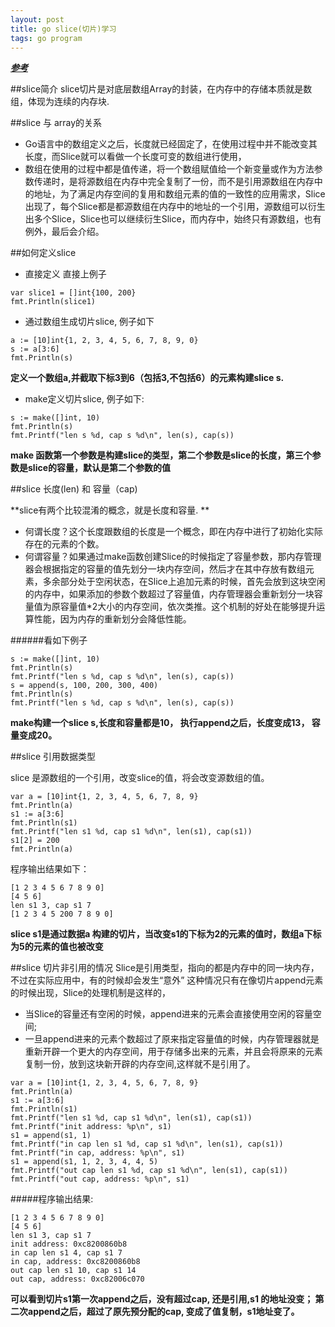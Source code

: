 ```yaml
---
layout: post
title: go slice(切片)学习
tags: go program
---
```


[***参考***](http://www.tuicool.com/articles/QrymYz)

##slice简介
slice切片是对底层数组Array的封装，在内存中的存储本质就是数组，体现为连续的内存块.

##slice 与 array的关系
* Go语言中的数组定义之后，长度就已经固定了，在使用过程中并不能改变其长度，而Slice就可以看做一个长度可变的数组进行使用，
* 数组在使用的过程中都是值传递，将一个数组赋值给一个新变量或作为方法参数传递时，是将源数组在内存中完全复制了一份，而不是引用源数组在内存中的地址，为了满足内存空间的复用和数组元素的值的一致性的应用需求，Slice出现了，每个Slice都是都源数组在内存中的地址的一个引用，源数组可以衍生出多个Slice，Slice也可以继续衍生Slice，而内存中，始终只有源数组，也有例外，最后会介绍。

##如何定义slice

* 直接定义
直接上例子

```
var slice1 = []int{100, 200}
fmt.Println(slice1)
```
 
* 通过数组生成切片slice, 例子如下

```
a := [10]int{1, 2, 3, 4, 5, 6, 7, 8, 9, 0}
s := a[3:6]
fmt.Println(s)  
```
**定义一个数组a,并截取下标3到6（包括3,不包括6）的元素构建slice s.**

* make定义切片slice, 例子如下:


```
s := make([]int, 10)
fmt.Println(s)
fmt.Printf("len s %d, cap s %d\n", len(s), cap(s))
```

**make 函数第一个参数是构建slice的类型，第二个参数是slice的长度，第三个参数是slice的容量，默认是第二个参数的值**

##slice 长度(len) 和 容量（cap)

**slice有两个比较混淆的概念，就是长度和容量. **

* 何谓长度？这个长度跟数组的长度是一个概念，即在内存中进行了初始化实际存在的元素的个数。
* 何谓容量？如果通过make函数创建Slice的时候指定了容量参数，那内存管理器会根据指定的容量的值先划分一块内存空间，然后才在其中存放有数组元素，多余部分处于空闲状态，在Slice上追加元素的时候，首先会放到这块空闲的内存中，如果添加的参数个数超过了容量值，内存管理器会重新划分一块容量值为原容量值*2大小的内存空间，依次类推。这个机制的好处在能够提升运算性能，因为内存的重新划分会降低性能。

######看如下例子

```
s := make([]int, 10)
fmt.Println(s)
fmt.Printf("len s %d, cap s %d\n", len(s), cap(s))
s = append(s, 100, 200, 300, 400)
fmt.Println(s)
fmt.Printf("len s %d, cap s %d\n", len(s), cap(s))

```

**make构建一个slice s,长度和容量都是10， 执行append之后，长度变成13， 容量变成20。**

##slice 引用数据类型

slice 是源数组的一个引用，改变slice的值，将会改变源数组的值。

```
var a = [10]int{1, 2, 3, 4, 5, 6, 7, 8, 9}
fmt.Println(a)
s1 := a[3:6]
fmt.Println(s1)
fmt.Printf("len s1 %d, cap s1 %d\n", len(s1), cap(s1))
s1[2] = 200
fmt.Println(a)
```
程序输出结果如下： 

```
[1 2 3 4 5 6 7 8 9 0]
[4 5 6]
len s1 3, cap s1 7
[1 2 3 4 5 200 7 8 9 0]

```

**slice s1是通过数据a 构建的切片，当改变s1的下标为2的元素的值时，数组a下标为5的元素的值也被改变**

##slice 切片非引用的情况
Slice是引用类型，指向的都是内存中的同一块内存，不过在实际应用中，有的时候却会发生“意外”
这种情况只有在像切片append元素的时候出现，Slice的处理机制是这样的，

* 当Slice的容量还有空闲的时候，append进来的元素会直接使用空闲的容量空间;
* 一旦append进来的元素个数超过了原来指定容量值的时候，内存管理器就是重新开辟一个更大的内存空间，用于存储多出来的元素，并且会将原来的元素复制一份，放到这块新开辟的内存空间,这样就不是引用了。

```
var a = [10]int{1, 2, 3, 4, 5, 6, 7, 8, 9}
fmt.Println(a)
s1 := a[3:6]
fmt.Println(s1)
fmt.Printf("len s1 %d, cap s1 %d\n", len(s1), cap(s1))
fmt.Printf("init address: %p\n", s1)
s1 = append(s1, 1)
fmt.Printf("in cap len s1 %d, cap s1 %d\n", len(s1), cap(s1))
fmt.Printf("in cap, address: %p\n", s1)
s1 = append(s1, 1, 2, 3, 4, 4, 5)
fmt.Printf("out cap len s1 %d, cap s1 %d\n", len(s1), cap(s1))
fmt.Printf("out cap, address: %p\n", s1)
```

#####程序输出结果:

```
[1 2 3 4 5 6 7 8 9 0]
[4 5 6]
len s1 3, cap s1 7
init address: 0xc8200860b8
in cap len s1 4, cap s1 7
in cap, address: 0xc8200860b8
out cap len s1 10, cap s1 14
out cap, address: 0xc82006c070
```


**可以看到切片s1第一次append之后，没有超过cap, 还是引用,s1 的地址没变； 第二次append之后，超过了原先预分配的cap, 变成了值复制，s1地址变了。**






